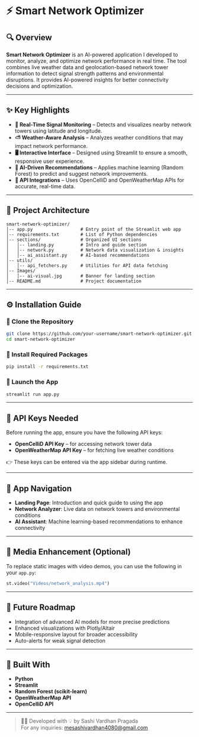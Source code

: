 
# ⚡ Smart Network Optimizer

## 🔍 Overview  
**Smart Network Optimizer** is an AI-powered application I developed to monitor, analyze, and optimize network performance in real time. The tool combines live weather data and geolocation-based network tower information to detect signal strength patterns and environmental disruptions. It provides AI-powered insights for better connectivity decisions and optimization.

---

## ✨ Key Highlights
- **📡 Real-Time Signal Monitoring** – Detects and visualizes nearby network towers using latitude and longitude.
- **⛅ Weather-Aware Analysis** – Analyzes weather conditions that may impact network performance.
- **🖥️ Interactive Interface** – Designed using Streamlit to ensure a smooth, responsive user experience.
- **🤖 AI-Driven Recommendations** – Applies machine learning (Random Forest) to predict and suggest network improvements.
- **🔗 API Integrations** – Uses OpenCelliD and OpenWeatherMap APIs for accurate, real-time data.

---

## 🧩 Project Architecture
```
smart-network-optimizer/
│-- app.py                  # Entry point of the Streamlit web app
│-- requirements.txt        # List of Python dependencies
│-- sections/               # Organized UI sections
│   │-- landing.py          # Intro and guide section
│   │-- network.py          # Network data visualization & insights
│   │-- ai_assistant.py     # AI-based recommendations
│-- utils/
│   │-- api_fetchers.py     # Utilities for API data fetching
│-- Images/
│   │-- ai-visual.jpg       # Banner for landing section
│-- README.md               # Project documentation
```

---

## ⚙️ Installation Guide

### 🔽 Clone the Repository
```bash
git clone https://github.com/your-username/smart-network-optimizer.git
cd smart-network-optimizer
```

### 🧪 Install Required Packages
```bash
pip install -r requirements.txt
```

### 🚀 Launch the App
```bash
streamlit run app.py
```

---

## 🔐 API Keys Needed
Before running the app, ensure you have the following API keys:
- **OpenCelliD API Key** – for accessing network tower data  
- **OpenWeatherMap API Key** – for fetching live weather conditions  

👉 These keys can be entered via the app sidebar during runtime.

---

## 🧭 App Navigation
- **Landing Page**: Introduction and quick guide to using the app  
- **Network Analyzer**: Live data on network towers and environmental conditions  
- **AI Assistant**: Machine learning-based recommendations to enhance connectivity  

---

## 🎥 Media Enhancement (Optional)
To replace static images with video demos, you can use the following in your `app.py`:
```python
st.video("Videos/network_analysis.mp4")
```

---

## 🧠 Future Roadmap
- Integration of advanced AI models for more precise predictions  
- Enhanced visualizations with Plotly/Altair  
- Mobile-responsive layout for broader accessibility  
- Auto-alerts for weak signal detection

---

## 🙌 Built With
- **Python**
- **Streamlit**
- **Random Forest (scikit-learn)**
- **OpenWeatherMap API**
- **OpenCelliD API**

---

> 👨‍💻 Developed with 💡 by Sashi Vardhan Pragada  
> For any inquiries: mesashivardhan4080@gmail.com
